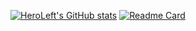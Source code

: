 [![HeroLeft's GitHub stats](https://github-readme-stats.vercel.app/api?username=HeroLeft)](https://github.com/HeroLeft/github-readme-stats)
[![Readme Card](https://github-readme-stats.vercel.app/api/pin/?username=HeroLeft&repo=github-readme-stats)](https://github.com/HeroLeft/github-readme-stats)
